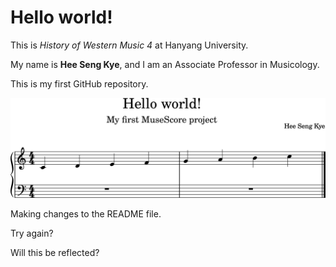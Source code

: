 # Hello world!

This is *History of Western Music 4* at Hanyang University.

My name is **Hee Seng Kye**, and I am an Associate Professor in Musicology.

This is my first GitHub repository.

<img src="hello-world.png">

Making changes to the README file.

Try again?

Will this be reflected?
